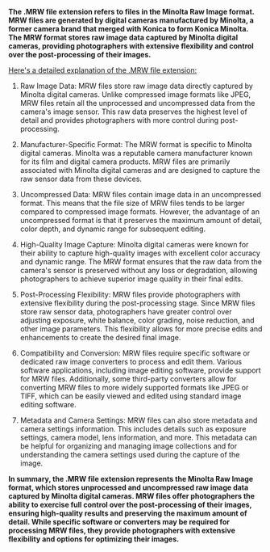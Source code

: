 **The .MRW file extension refers to files in the Minolta Raw Image format. MRW files are generated by digital cameras manufactured by Minolta, a former camera brand that merged with Konica to form Konica Minolta. The MRW format stores raw image data captured by Minolta digital cameras, providing photographers with extensive flexibility and control over the post-processing of their images.**

<ins>Here's a detailed explanation of the .MRW file extension:</ins>

1. Raw Image Data: MRW files store raw image data directly captured by Minolta digital cameras. Unlike compressed image formats like JPEG, MRW files retain all the unprocessed and uncompressed data from the camera's image sensor. This raw data preserves the highest level of detail and provides photographers with more control during post-processing.

2. Manufacturer-Specific Format: The MRW format is specific to Minolta digital cameras. Minolta was a reputable camera manufacturer known for its film and digital camera products. MRW files are primarily associated with Minolta digital cameras and are designed to capture the raw sensor data from these devices.

3. Uncompressed Data: MRW files contain image data in an uncompressed format. This means that the file size of MRW files tends to be larger compared to compressed image formats. However, the advantage of an uncompressed format is that it preserves the maximum amount of detail, color depth, and dynamic range for subsequent editing.

4. High-Quality Image Capture: Minolta digital cameras were known for their ability to capture high-quality images with excellent color accuracy and dynamic range. The MRW format ensures that the raw data from the camera's sensor is preserved without any loss or degradation, allowing photographers to achieve superior image quality in their final edits.

5. Post-Processing Flexibility: MRW files provide photographers with extensive flexibility during the post-processing stage. Since MRW files store raw sensor data, photographers have greater control over adjusting exposure, white balance, color grading, noise reduction, and other image parameters. This flexibility allows for more precise edits and enhancements to create the desired final image.

6. Compatibility and Conversion: MRW files require specific software or dedicated raw image converters to process and edit them. Various software applications, including image editing software, provide support for MRW files. Additionally, some third-party converters allow for converting MRW files to more widely supported formats like JPEG or TIFF, which can be easily viewed and edited using standard image editing software.

7. Metadata and Camera Settings: MRW files can also store metadata and camera settings information. This includes details such as exposure settings, camera model, lens information, and more. This metadata can be helpful for organizing and managing image collections and for understanding the camera settings used during the capture of the image.

**In summary, the .MRW file extension represents the Minolta Raw Image format, which stores unprocessed and uncompressed raw image data captured by Minolta digital cameras. MRW files offer photographers the ability to exercise full control over the post-processing of their images, ensuring high-quality results and preserving the maximum amount of detail. While specific software or converters may be required for processing MRW files, they provide photographers with extensive flexibility and options for optimizing their images.**
